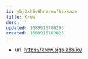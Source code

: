 ```yaml
---
id: ybj3xh5v6hnzrewf6zxkaze
title: Krew
desc: ''
updated: 1689915786293
created: 1689915782825
---
```


- url: https://krew.sigs.k8s.io/
